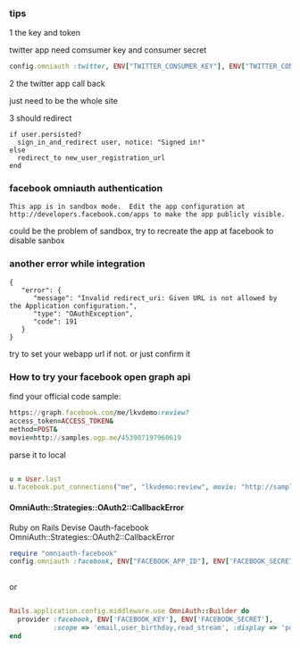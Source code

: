 ### tips


1 the key and token

twitter app need comsumer key and consumer secret 

```ruby
config.omniauth :twitter, ENV["TWITTER_CONSUMER_KEY"], ENV["TWITTER_CONSUMER_SECRET"]
```

2 the twitter app call back 

just need to be the whole site


3 should redirect

    if user.persisted?
      sign_in_and_redirect user, notice: "Signed in!"
    else
      redirect_to new_user_registration_url
    end
    
    
    
### facebook omniauth authentication

```
This app is in sandbox mode.  Edit the app configuration at http://developers.facebook.com/apps to make the app publicly visible.
```

could be the problem of sandbox, try to recreate the app at facebook to disable sanbox


### another error while integration

```
{
   "error": {
      "message": "Invalid redirect_uri: Given URL is not allowed by the Application configuration.",
      "type": "OAuthException",
      "code": 191
   }
}
```

try to set your webapp url if not. or just confirm it


### How to try your facebook open graph api

find your official code sample: 

```ruby
https://graph.facebook.com/me/lkvdemo:review?
access_token=ACCESS_TOKEN&
method=POST&
movie=http://samples.ogp.me/453907197960619
```

parse it to local

```ruby

u = User.last
u.facebook.put_connections("me", "lkvdemo:review", movie: "http://samples.ogp.me/453907197960619")

```


#### OmniAuth::Strategies::OAuth2::CallbackError

Ruby on Rails Devise Oauth-facebook OmniAuth::Strategies::OAuth2::CallbackError

```ruby
require "omniauth-facebook"
config.omniauth :facebook, ENV["FACEBOOK_APP_ID"], ENV['FACEBOOK_SECRET'],{provider_ignores_state: true}
  
```

or 

```ruby

Rails.application.config.middleware.use OmniAuth::Builder do
  provider :facebook, ENV['FACEBOOK_KEY'], ENV['FACEBOOK_SECRET'],
           :scope => 'email,user_birthday,read_stream', :display => 'popup'
end
```
